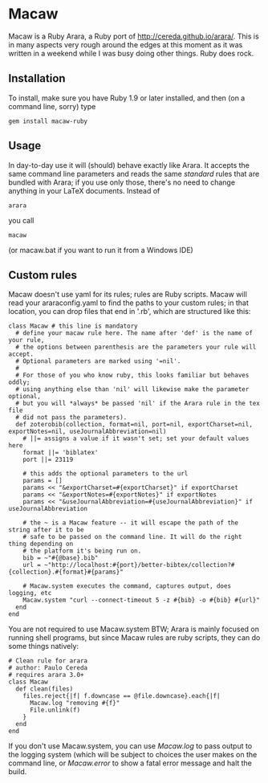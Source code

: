 # Macaw

Macaw is a Ruby Arara, a Ruby port of http://cereda.github.io/arara/. This is in many aspects very rough around the
edges at this moment as it was written in a weekend while I was busy doing other things. Ruby does rock.

## Installation

To install, make sure you have Ruby 1.9 or later installed, and then (on a command line, sorry) type

    gem install macaw-ruby

## Usage

In day-to-day use it will (should) behave exactly like Arara. It accepts the same command line parameters and reads the
same *standard* rules that are bundled with Arara; if you use only those, there's no need to change anything in your
LaTeX documents. Instead of

    arara

you call

    macaw

(or macaw.bat if you want to run it from a Windows IDE)

## Custom rules

Macaw doesn't use yaml for its rules; rules are Ruby scripts. Macaw will read your araraconfig.yaml to find the paths to
your custom rules; in that location, you can drop files that end in '.rb', which are structured like this:

    class Macaw # this line is mandatory
      # define your macaw rule here. The name after 'def' is the name of your rule,
      # the options between parenthesis are the parameters your rule will accept.
      # Optional parameters are marked using '=nil'.
      #
      # For those of you who know ruby, this looks familiar but behaves oddly;
      # using anything else than 'nil' will likewise make the parameter optional,
      # but you will *always* be passed 'nil' if the Arara rule in the tex file
      # did not pass the parameters).
      def zoterobib(collection, format=nil, port=nil, exportCharset=nil, exportNotes=nil, useJournalAbbreviation=nil)
        # ||= assigns a value if it wasn't set; set your default values here
        format ||= 'biblatex'
        port ||= 23119

        # this adds the optional parameters to the url
        params = []
        params << "&exportCharset=#{exportCharset}" if exportCharset
        params << "&exportNotes=#{exportNotes}" if exportNotes
        params << "&useJournalAbbreviation=#{useJournalAbbreviation}" if useJournalAbbreviation

        # the ~ is a Macaw feature -- it will escape the path of the string after it to be
        # safe to be passed on the command line. It will do the right thing depending on
        # the platform it's being run on.
        bib = ~"#{@base}.bib"
        url = ~"http://localhost:#{port}/better-bibtex/collection?#{collection}.#{format}#{params}"

        # Macaw.system executes the command, captures output, does logging, etc
        Macaw.system "curl --connect-timeout 5 -z #{bib} -o #{bib} #{url}"
      end
    end

You are not required to use Macaw.system BTW; Arara is mainly focused on running shell programs, but since Macaw rules
are ruby scripts, they can do some things natively:

    # Clean rule for arara
    # author: Paulo Cereda
    # requires arara 3.0+
    class Macaw
      def clean(files)
        files.reject{|f| f.downcase == @file.downcase}.each{|f|
          Macaw.log "removing #{f}"
          File.unlink(f)
        }
      end
    end

If you don't use Macaw.system, you can use *Macaw.log* to pass output to the logging system (which will be subject to
choices the user makes on the command line, or *Macaw.error* to show a fatal error message and halt the build.

